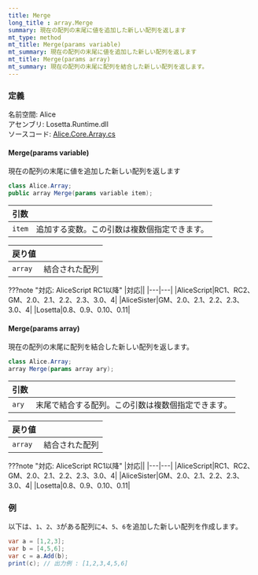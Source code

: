 ```yaml
---
title: Merge
long_title : array.Merge
summary: 現在の配列の末尾に値を追加した新しい配列を返します
mt_type: method
mt_title: Merge(params variable)
mt_summary: 現在の配列の末尾に値を追加した新しい配列を返します
mt_title: Merge(params array)
mt_summary: 現在の配列の末尾に配列を結合した新しい配列を返します。
---
```


### 定義
名前空間: Alice<br/>
アセンブリ: Losetta.Runtime.dll<br/>
ソースコード: [Alice.Core.Array.cs](https://github.com/WSOFT-Project/Losetta/blob/master/Losetta.Runtime/Core/Extension/Alice.Core.Array.cs)

#### Merge(params variable)

現在の配列の末尾に値を追加した新しい配列を返します

```cs title="AliceScript"
class Alice.Array;
public array Merge(params variable item);
```

|引数| |
|-|-|
|`item`|追加する変数。この引数は複数個指定できます。|

|戻り値| |
|-|-|
|`array`|結合された配列|

???note "対応: AliceScript RC1以降"
    |対応||
    |---|---|
    |AliceScript|RC1、RC2、GM、2.0、2.1、2.2、2.3、3.0、4|
    |AliceSister|GM、2.0、2.1、2.2、2.3、3.0、4|
    |Losetta|0.8、0.9、0.10、0.11|

#### Merge(params array)

現在の配列の末尾に配列を結合した新しい配列を返します。

```cs title="AliceScript"
class Alice.Array;
array Merge(params array ary);
```

|引数| |
|-|-|
|`ary`|末尾で結合する配列。この引数は複数個指定できます。|

|戻り値| |
|-|-|
|`array`|結合された配列|

???note "対応: AliceScript RC1以降"
    |対応||
    |---|---|
    |AliceScript|RC1、RC2、GM、2.0、2.1、2.2、2.3、3.0、4|
    |AliceSister|GM、2.0、2.1、2.2、2.3、3.0、4|
    |Losetta|0.8、0.9、0.10、0.11|

### 例
以下は、`1`、`2`、`3`がある配列に`4`、`5`、`6`を追加した新しい配列を作成します。

```cs title="AliceScript"
var a = [1,2,3];
var b = [4,5,6];
var c = a.Add(b);
print(c); // 出力例 : [1,2,3,4,5,6]
```
